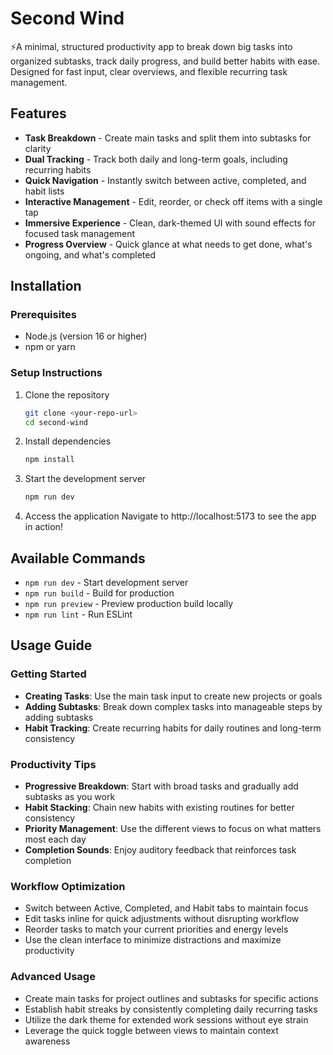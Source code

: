 # Second Wind

⚡A minimal, structured productivity app to break down big tasks into organized subtasks, track daily progress, and build better habits with ease. Designed for fast input, clear overviews, and flexible recurring task management.

## Features

- **Task Breakdown** - Create main tasks and split them into subtasks for clarity
- **Dual Tracking** - Track both daily and long-term goals, including recurring habits
- **Quick Navigation** - Instantly switch between active, completed, and habit lists
- **Interactive Management** - Edit, reorder, or check off items with a single tap
- **Immersive Experience** - Clean, dark-themed UI with sound effects for focused task management
- **Progress Overview** - Quick glance at what needs to get done, what's ongoing, and what's completed

## Installation

### Prerequisites
- Node.js (version 16 or higher)
- npm or yarn

### Setup Instructions

1. Clone the repository
   ```bash
   git clone <your-repo-url>
   cd second-wind
   ```

2. Install dependencies
   ```bash
   npm install
   ```

3. Start the development server
   ```bash
   npm run dev
   ```

4. Access the application
   Navigate to http://localhost:5173 to see the app in action!

## Available Commands

- `npm run dev` - Start development server
- `npm run build` - Build for production
- `npm run preview` - Preview production build locally
- `npm run lint` - Run ESLint

## Usage Guide

### Getting Started

- **Creating Tasks**: Use the main task input to create new projects or goals
- **Adding Subtasks**: Break down complex tasks into manageable steps by adding subtasks
- **Habit Tracking**: Create recurring habits for daily routines and long-term consistency

### Productivity Tips

- **Progressive Breakdown**: Start with broad tasks and gradually add subtasks as you work
- **Habit Stacking**: Chain new habits with existing routines for better consistency
- **Priority Management**: Use the different views to focus on what matters most each day
- **Completion Sounds**: Enjoy auditory feedback that reinforces task completion

### Workflow Optimization

- Switch between Active, Completed, and Habit tabs to maintain focus
- Edit tasks inline for quick adjustments without disrupting workflow
- Reorder tasks to match your current priorities and energy levels
- Use the clean interface to minimize distractions and maximize productivity
### Advanced Usage

- Create main tasks for project outlines and subtasks for specific actions
- Establish habit streaks by consistently completing daily recurring tasks
- Utilize the dark theme for extended work sessions without eye strain
- Leverage the quick toggle between views to maintain context awareness
